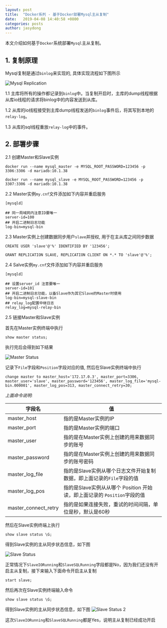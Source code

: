 ```yaml
---
layout: post
title:  "Docker系列 - 基于Docker部署Mysql主从复制"
date:   2019-04-08 14:40:58 +0800
categories: posts
author: jasydong
---
```

本文介绍如何基于`Docker`系统部署`Mysql`主从复制。

## 1. 复制原理

Mysql复制是通过`binlog`来实现的, 具体实现流程如下图所示

![Mysql Replication](https://jasydong.github.io/assets/images/mysql/mysql_replication.jpg)

1.1 主库将所有的操作都记录到`binlog`中。当复制开启时，主库的dump线程根据从库io线程的请求将binlog中的内容发送到从库。

1.2 从库的io线程接受到主库dump线程发送的`binlog`事件后，将其写到本地的`relay-log`。

1.3 从库的sql线程重放`relay-log`中的事件。

## 2. 部署步骤

2.1 创建Master和Slave实例
```
docker run --name mysql_master -e MYSQL_ROOT_PASSWORD=123456 -p 3306:3306 -d mariadb:10.1.38
```

```
docker run --name mysql_slave -e MYSQL_ROOT_PASSWORD=123456 -p 3307:3306 -d mariadb:10.1.38
```

2.2 Master实例`my.cnf`文件添加如下内容并重启服务
```
[mysqld]

## 同一局域网内注意ID要唯一
server-id=100
## 开启二进制日志功能
log-bin=mysql-bin
```

2.3 Master实例上创建数据同步用户`slave`并授权, 用于在主从库之间同步数据

```
CREATE USER 'slave'@'%' IDENTIFIED BY '123456';
```
```
GRANT REPLICATION SLAVE, REPLICATION CLIENT ON *.* TO 'slave'@'%';
```

2.4 Salve实例`my.cnf`文件添加如下内容并重启服务
```
[mysqld]

## 设置server_id 注意要唯一
server-id=101
## 开启二进制日志功能，以备Slave作为其它Slave的Master时使用
log-bin=mysql-slave-bin
## relay_log配置中继日志
relay_log=mysql-relay-bin
```
2.5 链接Master和Slave实例

首先在Master实例终端中执行
```
show master status;
```
执行完后会得到如下结果

![Master Status](https://jasydong.github.io/assets/images/mysql/mysql_master_status.png)

记录下`File`字段和`Position`字段对应的值, 然后在Slave实例终端中执行
```
change master to master_host='172.17.0.3', master_port=3306, master_user='slave', master_password='123456', master_log_file='mysql-bin.000001', master_log_pos=313, master_connect_retry=30;
```
*上面命令说明:*

| 字段名    |  值               |
|----------|-------------------|
| master_host | 指的是Master实例的IP |
| master_port | 指的是Master实例的端口 |
| master_user | 指的是在Master实例上创建的用来数据同步的账号 |
| master_password | 指的是在Master实例上创建的用来数据同步的账号密码 |
| master_log_file | 指的是Slave实例从哪个日志文件开始复制数据，即上面记录的`File`字段的值 |
| master_log_pos | 指的是Slave实例从从哪个 Position 开始读，即上面记录的 `Position`字段的值 |
| master_connect_retry | 指的是如果连接失败，重试的时间间隔，单位是秒，默认是60秒 |

然后在Slave实例终端上执行
```
show slave status \G;
```
得到Slave实例的主从同步状态信息，如下图

![Slave Status](https://jasydong.github.io/assets/images/mysql/mysql_slave_status.png)

正常情况下`SlaveIORunning`和`SlaveSQLRunning`字段都是No，因为我们还没有开启主从复制，接下来输入下面命令开启主从复制

```
start slave;
```
然后再次在Slave实例终端输入命令

```
show slave status \G;
```
得到Slave实例的主从同步状态信息，如下图
![Slave Status 2](https://jasydong.github.io/assets/images/mysql/mysql_slave_status2.png)

这次`SlaveIORunning`和`SlaveSQLRunning`都是Yes，说明主从复制已经成功开启
